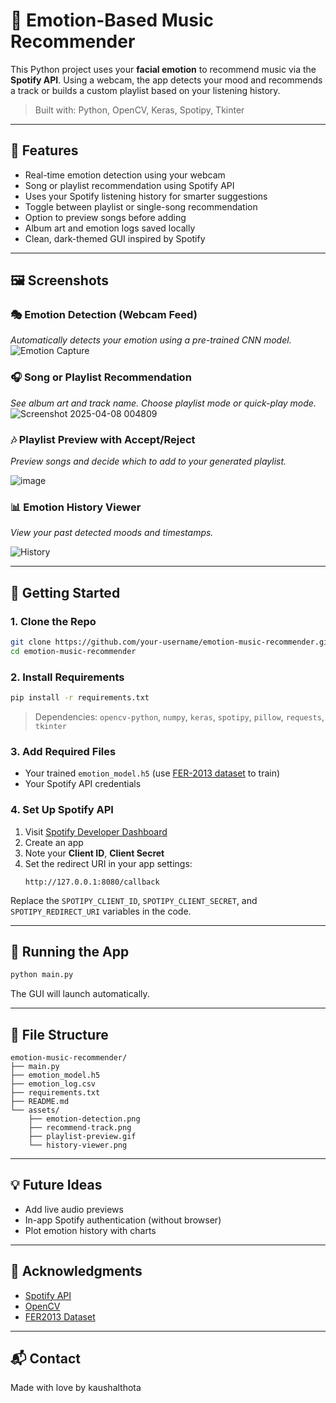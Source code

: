 # 🎵 Emotion-Based Music Recommender

This Python project uses your **facial emotion** to recommend music via the **Spotify API**. Using a webcam, the app detects your mood and recommends a track or builds a custom playlist based on your listening history.

> Built with: Python, OpenCV, Keras, Spotipy, Tkinter

---

## 🧠 Features

- Real-time emotion detection using your webcam
- Song or playlist recommendation using Spotify API
- Uses your Spotify listening history for smarter suggestions
- Toggle between playlist or single-song recommendation
- Option to preview songs before adding
- Album art and emotion logs saved locally
- Clean, dark-themed GUI inspired by Spotify

---

## 🖼️ Screenshots

### 🎭 Emotion Detection (Webcam Feed)
_Automatically detects your emotion using a pre-trained CNN model._
![Emotion Capture](https://github.com/user-attachments/assets/8af8647d-3c76-4197-bf0b-2b83c2b8aef6)
### 🎧 Song or Playlist Recommendation
_See album art and track name. Choose playlist mode or quick-play mode._
![Screenshot 2025-04-08 004809](https://github.com/user-attachments/assets/8a4fe479-3af9-4aea-8d67-ff3b80d1a609)
### 🎶 Playlist Preview with Accept/Reject
_Preview songs and decide which to add to your generated playlist._

![image](https://github.com/user-attachments/assets/5bbf49a0-90a6-49e2-b584-02389adfbf38)


### 📊 Emotion History Viewer
_View your past detected moods and timestamps._

![History](https://github.com/user-attachments/assets/7ac5c66e-db31-49a0-84a2-5292e1935989)


---

## 🚀 Getting Started

### 1. Clone the Repo

```bash
git clone https://github.com/your-username/emotion-music-recommender.git
cd emotion-music-recommender
```

### 2. Install Requirements

```bash
pip install -r requirements.txt
```

> Dependencies: `opencv-python`, `numpy`, `keras`, `spotipy`, `pillow`, `requests`, `tkinter`

### 3. Add Required Files

- Your trained `emotion_model.h5` (use [FER-2013 dataset](https://www.kaggle.com/datasets/msambare/fer2013) to train)
- Your Spotify API credentials

### 4. Set Up Spotify API

1. Visit [Spotify Developer Dashboard](https://developer.spotify.com/dashboard)
2. Create an app
3. Note your **Client ID**, **Client Secret**
4. Set the redirect URI in your app settings:
   ```
   http://127.0.0.1:8080/callback
   ```

Replace the `SPOTIPY_CLIENT_ID`, `SPOTIPY_CLIENT_SECRET`, and `SPOTIPY_REDIRECT_URI` variables in the code.

---

## 🧪 Running the App

```bash
python main.py
```

The GUI will launch automatically.

---

## 📁 File Structure

```
emotion-music-recommender/
├── main.py
├── emotion_model.h5
├── emotion_log.csv
├── requirements.txt
├── README.md
└── assets/
    ├── emotion-detection.png
    ├── recommend-track.png
    ├── playlist-preview.gif
    └── history-viewer.png
```

---

## 💡 Future Ideas

- Add live audio previews
- In-app Spotify authentication (without browser)
- Plot emotion history with charts

---

## 🙌 Acknowledgments

- [Spotify API](https://developer.spotify.com/documentation/web-api/)
- [OpenCV](https://opencv.org/)
- [FER2013 Dataset](https://www.kaggle.com/datasets/msambare/fer2013)

---

## 📬 Contact

Made with love by kaushalthota
